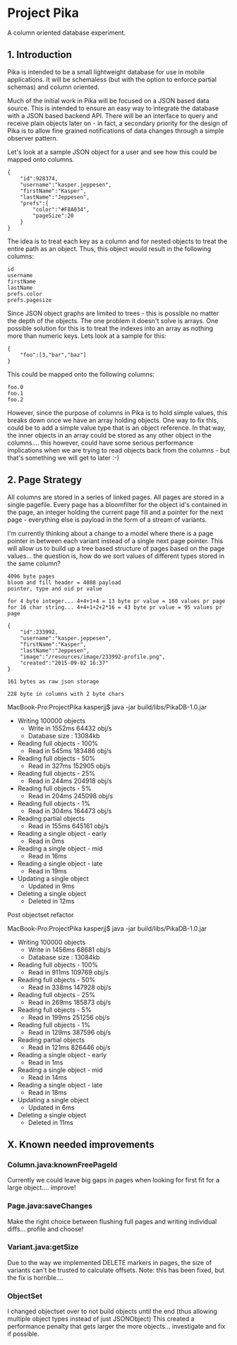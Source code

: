 # Project Pika

A column oriented database experiment.

## 1. Introduction

Pika is intended to be a small lightweight database for use in mobile applications.
It will be schemaless (but with the option to enforce partial schemas) and column oriented.

Much of the initial work in Pika will be focused on a JSON based data source. This is intended to ensure an easy way to integrate the database with a JSON based backend API. There will be an interface to query and receive plain objects later on - in fact, a secondary priority for the design of Pika is to allow fine grained notifications of data changes through a simple observer pattern.

Let's look at a sample JSON object for a user and see how this could be mapped onto columns.

````
{
	"id":928374,
	"username":"kasper.jeppesen",
	"firstName":"Kasper",
	"lastName":"Jeppesen",
	"prefs":{
		"color":"#F8A034",
		"pageSize":20
	}
}
````

The idea is to treat each key as a column and for nested objects to treat the entire path as an object. Thus, this object would result in the following columns:

````
id
username
firstName
lastName
prefs.color
prefs.pagesize
````

Since JSON object graphs are limited to trees - this is possible no matter the depth of the objects. The one problem it doesn't solve is arrays. One possible solution for this is to treat the indexes into an array as nothing more than numeric keys. Lets look at a sample for this:

````
{
	"foo":[3,"bar","baz"]
}
````

This could be mapped onto the following columns:

````
foo.0
foo.1
foo.2
````

However, since the purpose of columns in Pika is to hold simple values, this breaks down once we have an array holding objects. One way to fix this, could be to add a simple value type that is an object reference. In that way, the inner objects in an array could be stored as any other object in the columns.... this however, could have some serious performance implications when we are trying to read objects back from the columns - but that's something we will get to later :-)

## 2. Page Strategy

All columns are stored in a series of linked pages. All pages are stored in a single pagefile. Every page has a bloomfilter for the object id's contained in the page, an integer holding the current page fill and a pointer for the next page - everything else is payload in the form of a stream of variants.

I'm currently thinking about a change to a model where there is a page pointer in between each variant instead of a single next page pointer. This will allow us to build up a tree based structure of pages based on the page values... the question is, how do we sort values of different types stored in the same column?

````
4096 byte pages
bloom and fill header = 4088 payload
pointer, type and oid pr value

for 4 byte integer... 4+4+1+4 = 13 byte pr value = 160 values pr page
for 16 char string... 4+4+1+2+2*16 = 43 byte pr value = 95 values pr page

{
	"id":233992,
	"username":"kasper.jeppesen",
	"firstName":"Kasper",
	"lastName":"Jeppesen",
	"image":"/resources/image/233992-profile.png",
	"created":"2015-09-02 16:37"
}

161 bytes as raw json storage

228 byte in columns with 2 byte chars
````


MacBook-Pro:ProjectPika kasperjj$ java -jar build/libs/PikaDB-1.0.jar 
 + Writing 100000 objects
   - Write in 1552ms 64432 obj/s
   - Database size : 13084kb
 + Reading full objects - 100%
   - Read in 545ms 183486 obj/s
 + Reading full objects - 50%
   - Read in 327ms 152905 obj/s
 + Reading full objects - 25%
   - Read in 244ms 204918 obj/s
 + Reading full objects - 5%
   - Read in 204ms 245098 obj/s
 + Reading full objects - 1%
   - Read in 304ms 164473 obj/s
 + Reading partial objects
   - Read in 155ms 645161 obj/s
 + Reading a single object - early
   - Read in 0ms
 + Reading a single object - mid
   - Read in 16ms
 + Reading a single object - late
   - Read in 19ms
 + Updating a single object
   - Updated in 9ms
 + Deleting a single object
   - Deleted in 12ms

Post objectset refactor

MacBook-Pro:ProjectPika kasperjj$ java -jar build/libs/PikaDB-1.0.jar 
 + Writing 100000 objects
   - Write in 1456ms 68681 obj/s
   - Database size : 13084kb
 + Reading full objects - 100%
   - Read in 911ms 109769 obj/s
 + Reading full objects - 50%
   - Read in 338ms 147928 obj/s
 + Reading full objects - 25%
   - Read in 269ms 185873 obj/s
 + Reading full objects - 5%
   - Read in 199ms 251256 obj/s
 + Reading full objects - 1%
   - Read in 129ms 387596 obj/s
 + Reading partial objects
   - Read in 121ms 826446 obj/s
 + Reading a single object - early
   - Read in 1ms
 + Reading a single object - mid
   - Read in 14ms
 + Reading a single object - late
   - Read in 18ms
 + Updating a single object
   - Updated in 6ms
 + Deleting a single object
   - Deleted in 11ms


## X. Known needed improvements

### Column.java:knownFreePageId

Currently we could leave big gaps in pages when looking for first fit for a large object.... improve!

### Page.java:saveChanges

Make the right choice between flushing full pages and writing individual diffs... profile and choose!

### Variant.java:getSize

Due to the way we implemented DELETE markers in pages, the size of variants can't be trusted to calculate offsets.
Note: this has been fixed, but the fix is horrible....

### ObjectSet

I changed objectset over to not build objects until the end (thus allowing multiple object types instead of just JSONObject)
This created a performance penalty that gets larger the more objects... investigate and fix if possible.
